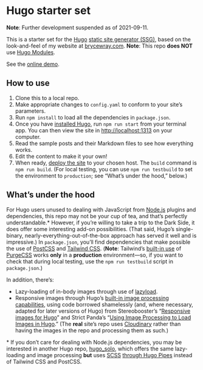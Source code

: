 # Hugo starter set

**Note**: Further development suspended as of 2021-09-11.

This is a starter set for the [Hugo](https://gohugo.io) [static site generator (SSG)](https://staticgen.com), based on the look-and-feel of my website at [brycewray.com](https://www.brycewray.com). **Note**: This repo **does NOT** use [Hugo Modules](https://gohugo.io/hugo-modules/).

See the [online demo](https://hugo-twcss.vercel.app/).

## How to use

1. Clone this to a local repo.
2. Make appropriate changes to `config.yaml` to conform to your site’s parameters.
3. Run `npm install` to load all the dependencies in `package.json`.
4. Once you have [installed Hugo](https://gohugo.io/getting-started/installing/), run `npm run start` from your terminal app. You can then view the site in [http://localhost:1313](http://localhost:1313) on your computer.
5. Read the sample posts and their Markdown files to see how everything works.
6. Edit the content to make it your own!
7. When ready, [deploy the site](https://gohugo.io/hosting-and-deployment/) to your chosen host. The `build` command is `npm run build`. (For local testing, you can use `npm run testbuild` to set the environment to `production`; see “What’s under the hood,” below.)


## What’s under the hood

For Hugo users unused to dealing with JavaScript from [Node.js](https://nodejs.org) plugins and dependencies, this repo may not be your cup of tea, and that’s perfectly understandable.* However, if you’re willing to take a trip to the Dark Side, it does offer some interesting add-on possibilities. (That said, Hugo’s single-binary, nearly-everything-out-of-the-box approach has served it well and is impressive.) In `package.json`, you’ll find dependencies that make possible the use of [PostCSS](https://postcss.org) and [Tailwind CSS](https://tailwindcss.com). (**Note**: Tailwind’s [built-in use](https://tailwindcss.com/docs/controlling-file-size) of [PurgeCSS](https://purgecss.com/) works **only** in a **production** environment—so, if you want to check that during local testing, use the `npm run testbuild` script in `package.json`.)

In addition, there’s:

- Lazy-loading of in-body images through use of [lazyload](https://github.com/verlok/vanilla-lazyload).
- Responsive images through Hugo’s [built-in image processing capabilities](https://gohugo.io/content-management/image-processing/), using code borrowed shamelessly (and, where necessary, adapted for later versions of Hugo) from Stereobooster’s “[Responsive images for Hugo](https://dev.to/stereobooster/responsive-images-for-hugo-dn9)” and Strict Panda’s “[Using Image Processing to Load Images in Hugo](https://blog.strict-panda.com/post/image-processing-media-queries/).” (The **real** site’s repo uses [Cloudinary](https://cloudinary.com) rather than having the images in the repo and processing them as such.)

\* If you don’t care for dealing with Node.js dependencies, you may be interested in another Hugo repo, [hugo_solo](https://github.com/brycewray/hugo_solo), which offers the same lazy-loading and image processing **but** uses [SCSS](https://sass-lang.com/) [through Hugo Pipes](https://gohugo.io/hugo-pipes/scss-sass/) instead of Tailwind CSS and PostCSS.